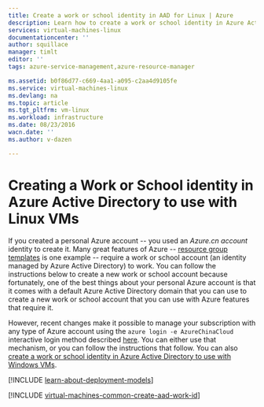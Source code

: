 ```yaml
---
title: Create a work or school identity in AAD for Linux | Azure
description: Learn how to create a work or school identity in Azure Active Directory to use with your Linux virtual machines.
services: virtual-machines-linux
documentationcenter: ''
author: squillace
manager: timlt
editor: ''
tags: azure-service-management,azure-resource-manager

ms.assetid: b0f86d77-c669-4aa1-a095-c2aa4d9105fe
ms.service: virtual-machines-linux
ms.devlang: na
ms.topic: article
ms.tgt_pltfrm: vm-linux
ms.workload: infrastructure
ms.date: 08/23/2016
wacn.date: ''
ms.author: v-dazen

---
```

# Creating a Work or School identity in Azure Active Directory to use with Linux VMs
If you created a personal Azure account -- you used an *Azure.cn account* identity to create it. Many great features of Azure -- [resource group templates](../../azure-resource-manager/resource-group-overview.md) is one example -- require a work or school account (an identity managed by Azure Active Directory) to work. You can follow the instructions below to create a new work or school account because fortunately, one of the best things about your personal Azure account is that it comes with a default Azure Active Directory domain that you can use to create a new work or school account that you can use with Azure features that require it.

However, recent changes make it possible to manage your subscription with any type of Azure account using the `azure login -e AzureChinaCloud` interactive login method described [here](../../xplat-cli-connect.md). You can either use that mechanism, or you can follow the instructions that follow. You can also [create a work or school identity in Azure Active Directory to use with Windows VMs](../windows/create-aad-work-id.md?toc=%2fvirtual-machines%2fwindows%2ftoc.json).

[!INCLUDE [learn-about-deployment-models](../../../includes/learn-about-deployment-models-both-include.md)]

[!INCLUDE [virtual-machines-common-create-aad-work-id](../../../includes/virtual-machines-common-create-aad-work-id.md)]
